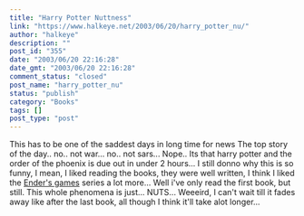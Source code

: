 ```yaml
---
title: "Harry Potter Nuttness"
link: "https://www.halkeye.net/2003/06/20/harry_potter_nu/"
author: "halkeye"
description: ""
post_id: "355"
date: "2003/06/20 22:16:28"
date_gmt: "2003/06/20 22:16:28"
comment_status: "closed"
post_name: "harry_potter_nu"
status: "publish"
category: "Books"
tags: []
post_type: "post"
---
```


This has to be one of the saddest days in long time for news The top story of the day.. no.. not war... no.. not sars... Nope.. Its that harry potter and the order of the phoenix is due out in under 2 hours... I still donno why this is so funny, I mean, I liked reading the books, they were well written, I think I liked the [Ender's games](http://www.amazon.com/exec/obidos/ASIN/0812550706/qid=1056171861/sr=2-1/ref=sr_2_1/104-4963626-3159946) series a lot more... Well i've only read the first book, but still. This whole phenomena is just... NUTS... Weeeird, I can't wait till it fades away like after the last book, all though I think it'll take alot longer...